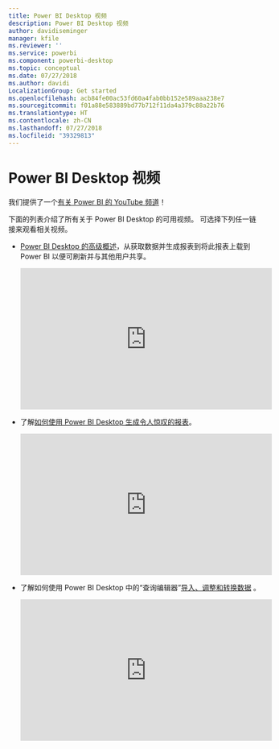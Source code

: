 ```yaml
---
title: Power BI Desktop 视频
description: Power BI Desktop 视频
author: davidiseminger
manager: kfile
ms.reviewer: ''
ms.service: powerbi
ms.component: powerbi-desktop
ms.topic: conceptual
ms.date: 07/27/2018
ms.author: davidi
LocalizationGroup: Get started
ms.openlocfilehash: acb84fe00ac53fd60a4fab0bb152e589aaa238e7
ms.sourcegitcommit: f01a88e583889bd77b712f11da4a379c88a22b76
ms.translationtype: HT
ms.contentlocale: zh-CN
ms.lasthandoff: 07/27/2018
ms.locfileid: "39329813"
---
```

# <a name="power-bi-desktop-videos"></a>Power BI Desktop 视频
我们提供了一个[有关 Power BI 的 YouTube 频道](http://www.youtube.com/playlist?list=PL1N57mwBHtN2q1WbU5O29rrn_A0lkVv9p)！

下面的列表介绍了所有关于 Power BI Desktop 的可用视频。 可选择下列任一链接来观看相关视频。

- [Power BI Desktop 的高级概述](https://www.youtube.com/watch?v=Qgam9M8I0xA)，从获取数据并生成报表到将此报表上载到 Power BI 以便可刷新并与其他用户共享。  
  
  <iframe width="500" height="281" src="https://www.youtube.com/embed/Qgam9M8I0xA" frameborder="0" allowfullscreen></iframe> 
  
- 了解[如何使用 Power BI Desktop 生成令人惊叹的报表](https://www.youtube.com/watch?v=ByIUx-HmQbw)。
  
  <iframe width="500" height="281" src="https://www.youtube.com/embed/IMAsitQ2cAc" frameborder="0" allowfullscreen></iframe>  
  
- 了解如何使用 Power BI Desktop 中的“查询编辑器”[导入、调整和转换数据](https://www.youtube.com/watch?v=ByIUx-HmQbw) 。
  
  <iframe width="500" height="281" src="https://www.youtube.com/embed/ByIUx-HmQbw" frameborder="0" allowfullscreen></iframe>

